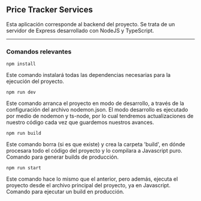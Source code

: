 ## Price Tracker Services


Esta aplicación corresponde al backend del proyecto. Se trata de un servidor de Express desarrollado con NodeJS y TypeScript.

<hr>

### Comandos relevantes

```
npm install
```
Este comando instalará todas las dependencias necesarias para la ejecución del proyecto.
```
npm run dev
```
Este comando arranca el proyecto en modo de desarrollo, a través de la configuración del archivo nodemon.json. El modo desarrollo es ejecutado por medio de nodemon y ts-node, por lo cual tendremos actualizaciones de nuestro código cada vez que guardemos nuestros avances.

```
npm run build
```
Este comando borra (si es que existe) y crea la carpeta 'build', en dónde procesara todo el código del proyecto y lo compilara a Javascript puro. Comando para generar builds de producción.

```
npm run start
```
Este comando hace lo mismo que el anterior, pero además, ejecuta el proyecto desde el archivo principal del proyecto, ya en Javascript. Comando para ejecutar un build en producción.

